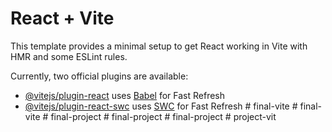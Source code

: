 # React + Vite

This template provides a minimal setup to get React working in Vite with HMR and some ESLint rules.

Currently, two official plugins are available:

- [@vitejs/plugin-react](https://github.com/vitejs/vite-plugin-react/blob/main/packages/plugin-react/README.md) uses [Babel](https://babeljs.io/) for Fast Refresh
- [@vitejs/plugin-react-swc](https://github.com/vitejs/vite-plugin-react-swc) uses [SWC](https://swc.rs/) for Fast Refresh
#   f i n a l - v i t e  
 #   f i n a l - v i t e  
 #   f i n a l - p r o j e c t  
 #   f i n a l - p r o j e c t  
 #   f i n a l - p r o j e c t  
 #   p r o j e c t - v i t  
 